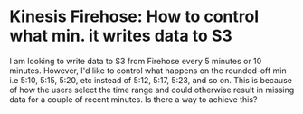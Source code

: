 
# Kinesis Firehose: How to control what min. it writes data to S3

I am looking to write data to S3 from Firehose every 5 minutes or 10 minutes. However, I'd like to control what happens on the rounded-off min i.e 5:10, 5:15, 5:20, etc instead of 5:12, 5:17, 5:23, and so on.
This is because of how the users select the time range and could otherwise result in missing data for a couple of recent minutes.
Is there a way to achieve this?

        
